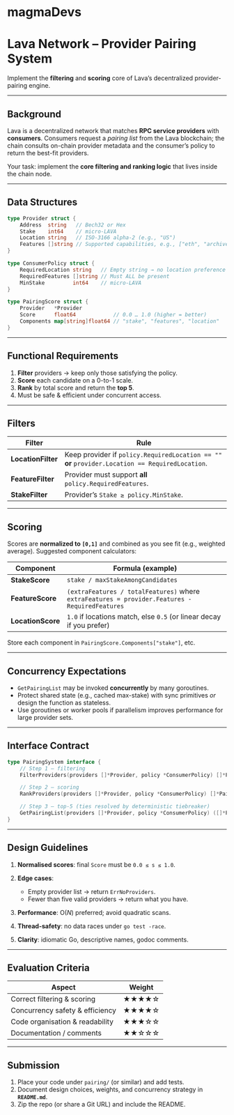 # magmaDevs

# Lava Network – Provider Pairing System

Implement the **filtering** and **scoring** core of Lava’s decentralized provider-pairing engine.

---

## Background

Lava is a decentralized network that matches **RPC service providers** with **consumers**.
Consumers request a *pairing list* from the Lava blockchain; the chain consults on-chain provider metadata and the consumer’s policy to return the best-fit providers.

Your task: implement the **core filtering and ranking logic** that lives inside the chain node.

---

## Data Structures

```go
type Provider struct {
    Address  string   // Bech32 or Hex
    Stake    int64    // micro-LAVA
    Location string   // ISO-3166 alpha-2 (e.g., "US")
    Features []string // Supported capabilities, e.g., ["eth", "archive"]
}

type ConsumerPolicy struct {
    RequiredLocation string   // Empty string → no location preference
    RequiredFeatures []string // Must ALL be present
    MinStake         int64    // micro-LAVA
}

type PairingScore struct {
    Provider   *Provider
    Score      float64            // 0.0 … 1.0 (higher = better)
    Components map[string]float64 // "stake", "features", "location"
}
```

---

## Functional Requirements

1. **Filter** providers → keep only those satisfying the policy.
2. **Score** each candidate on a 0-to-1 scale.
3. **Rank** by total score and return the **top 5**.
4. Must be safe & efficient under concurrent access.

---

## Filters

| Filter             | Rule                                                                                             |
| ------------------ | ------------------------------------------------------------------------------------------------ |
| **LocationFilter** | Keep provider if `policy.RequiredLocation == ""` **or** `provider.Location == RequiredLocation`. |
| **FeatureFilter**  | Provider must support **all** `policy.RequiredFeatures`.                                         |
| **StakeFilter**    | Provider’s `Stake ≥ policy.MinStake`.                                                            |

---

## Scoring

Scores are **normalized to `[0,1]`** and combined as you see fit (e.g., weighted average). Suggested component calculators:

| Component         | Formula (example)                                                                              |
| ----------------- | ---------------------------------------------------------------------------------------------- |
| **StakeScore**    | `stake / maxStakeAmongCandidates`                                                              |
| **FeatureScore**  | `(extraFeatures / totalFeatures)` where `extraFeatures = provider.Features - RequiredFeatures` |
| **LocationScore** | `1.0` if locations match, else `0.5` (or linear decay if you prefer)                           |

Store each component in `PairingScore.Components["stake"]`, etc.

---

## Concurrency Expectations

* `GetPairingList` may be invoked **concurrently** by many goroutines.
* Protect shared state (e.g., cached max-stake) with sync primitives *or* design the function as stateless.
* Use goroutines or worker pools if parallelism improves performance for large provider sets.

---

## Interface Contract

```go
type PairingSystem interface {
    // Step 1 – filtering
    FilterProviders(providers []*Provider, policy *ConsumerPolicy) []*Provider

    // Step 2 – scoring
    RankProviders(providers []*Provider, policy *ConsumerPolicy) []*PairingScore

    // Step 3 – top-5 (ties resolved by deterministic tiebreaker)
    GetPairingList(providers []*Provider, policy *ConsumerPolicy) ([]*Provider, error)
}
```

---

## Design Guidelines

1. **Normalised scores**: final `Score` must be `0.0 ≤ s ≤ 1.0`.
2. **Edge cases**:

   * Empty provider list → return `ErrNoProviders`.
   * Fewer than five valid providers → return what you have.
3. **Performance**: O(*N*) preferred; avoid quadratic scans.
4. **Thread-safety**: no data races under `go test -race`.
5. **Clarity**: idiomatic Go, descriptive names, godoc comments.

---

## Evaluation Criteria

| Aspect                          | Weight |
| ------------------------------- | ------ |
| Correct filtering & scoring     | ★★★★☆  |
| Concurrency safety & efficiency | ★★★★☆  |
| Code organisation & readability | ★★★☆☆  |
| Documentation / comments        | ★★☆☆☆  |

---

## Submission

1. Place your code under `pairing/` (or similar) and add tests.
2. Document design choices, weights, and concurrency strategy in **`README.md`**.
3. Zip the repo (or share a Git URL) and include the README.
